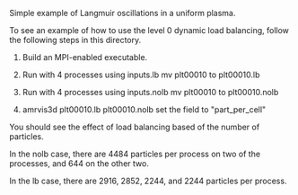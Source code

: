 Simple example of Langmuir oscillations in a uniform plasma.

To see an example of how to use the level 0 dynamic load balancing, follow the following steps
in this directory.

1) Build an MPI-enabled executable.

2) Run with 4 processes using inputs.lb
   mv plt00010 to plt00010.lb

3) Run with 4 processes using inputs.nolb
   mv plt00010 to plt00010.nolb

4) amrvis3d plt00010.lb plt00010.nolb
   set the field to "part_per_cell"

You should see the effect of load balancing based of the number of particles.

In the nolb case, there are 4484 particles per process on two of the processes, and 644 on the other two.

In the   lb case, there are 2916, 2852, 2244, and 2244 particles per process.
